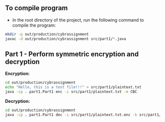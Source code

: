 ## To compile program

- In the root directory of the project, run the following command to compile the program:

```bash
mkdir -p out/production/cybrassignment
javac -d out/production/cybrassignment src/part1/*.java
```

## Part 1 - Perform symmetric encryption and decryption

**Encryption:**
```bash
cd out/production/cybrassignment
echo "Hello, this is a test file!!!" > src/part1/plaintext.txt
java -cp . part1.Part1 enc -i src/part1/plaintext.txt -m CBC
```

**Decryption:**
```bash
cd out/production/cybrassignment
java -cp . part1.Part1 dec -i src/part1/plaintext.txt.enc -k src/part1/key.base64 -iv src/part1/iv.base64 -m CBC
```
